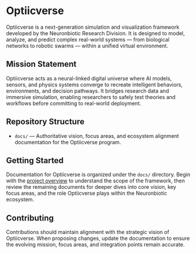 # Optiicverse

Optiicverse is a next-generation simulation and visualization framework developed by the Neuronbiotic Research Division. It is designed to model, analyze, and predict complex real-world systems — from biological networks to robotic swarms — within a unified virtual environment.

## Mission Statement

Optiicverse acts as a neural-linked digital universe where AI models, sensors, and physics systems converge to recreate intelligent behaviors, environments, and decision pathways. It bridges research data and immersive simulation, enabling researchers to safely test theories and workflows before committing to real-world deployment.

## Repository Structure

- `docs/` — Authoritative vision, focus areas, and ecosystem alignment documentation for the Optiicverse program.

## Getting Started

Documentation for Optiicverse is organized under the `docs/` directory. Begin with the [project overview](docs/overview.md) to understand the scope of the framework, then review the remaining documents for deeper dives into core vision, key focus areas, and the role Optiicverse plays within the Neuronbiotic ecosystem.

## Contributing

Contributions should maintain alignment with the strategic vision of Optiicverse. When proposing changes, update the documentation to ensure the evolving mission, focus areas, and integration points remain accurate.
